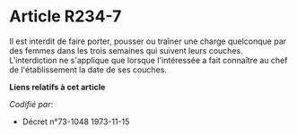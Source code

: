 # Article R234-7

Il est interdit de faire porter, pousser ou traîner une charge quelconque par des femmes dans les trois semaines qui suivent
leurs couches. L'interdiction ne s'applique que lorsque l'intéressée a fait connaître au chef de l'établissement la date de
ses couches.

**Liens relatifs à cet article**

_Codifié par_:

  - Décret n°73-1048 1973-11-15
